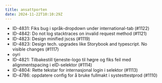 ```yaml
---
title: ansattporten
date: 2024-11-22T10:10:29Z
---
```

- ID-4831: Fiks bug i språk-dropdown under international-tab (#1122)
- ID-4842: Do not log stacktraces on invalid request method (#1121)
- ID-4823: Design minified jscss (#1119)
- ID-4823: Design tech. upgrades like Storybook and typescript. No visible changes (#1117)
- oyri
- ID-4821: Tilbakestill tjeneste-logo til høgre og fiks feil med alignmentspacing i eID-selektor (#1114)
- ID-4804: Rette tekstar for internasjonal login i selektor (#1113)
- ID-4786: oppdatere config for å bruke fullmakt i systesttestprod (#1110)

